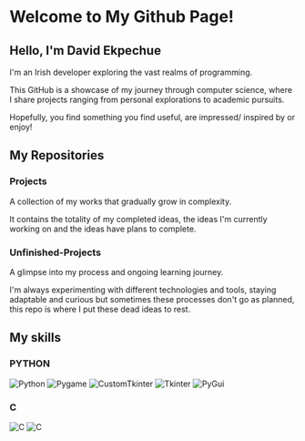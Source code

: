 # Welcome to My Github Page!

## Hello, I'm David Ekpechue

I'm an Irish developer exploring the vast realms of programming. 

This GitHub is a showcase of my journey through computer science, where I share projects ranging from personal explorations to academic pursuits.

Hopefully, you find something you find useful, are impressed/ inspired by or enjoy!


## My Repositories

### Projects
A collection of my works that gradually grow in complexity.

It contains the totality of my completed ideas, the ideas I'm currently working on and the ideas have plans to complete.

### Unfinished-Projects
A glimpse into my process and ongoing learning journey.

I'm always experimenting with different technologies and tools, staying adaptable and curious but sometimes these processes don't go as planned, this repo is where I put these dead ideas to rest.

## My skills

### PYTHON
![Python](https://img.shields.io/badge/python-291e5c?style=for-the-badge&logo=python&logoColor=ffdd54) 
![Pygame](https://img.shields.io/badge/pygame-291e5c?style=for-the-badge&logo=python&logoColor=ffdd54) 
![CustomTkinter](https://img.shields.io/badge/CustomTkinter-291e5c?style=for-the-badge&logo=python&logoColor=ffdd54)
![Tkinter](https://img.shields.io/badge/Tkinter-291e5c?style=for-the-badge&logo=python&logoColor=ffdd54)
![PyGui](https://img.shields.io/badge/PyGui-291e5c?style=for-the-badge&logo=python&logoColor=ffdd54)

### C
![C](https://img.shields.io/badge/c-%23571515.svg?style=for-the-badge&logo=c&logoColor=white) 
![C](https://img.shields.io/badge/RayLib-%23571515.svg?style=for-the-badge&logo=c&logoColor=white) 





